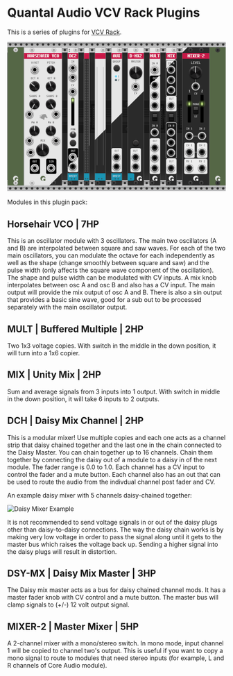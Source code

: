 
# Quantal Audio VCV Rack Plugins

This is a series of plugins for [VCV Rack](https://vcvrack.com/).

![Modules](https://github.com/sumpygump/quantal-audio/raw/master/doc/img/quantal-audio-mods.png)

Modules in this plugin pack:

## Horsehair VCO | 7HP

This is an oscillator module with 3 oscillators. The main two oscillators (A and B) are interpolated between square and saw waves. For each of the two main oscillators, you can modulate the octave for each independently as well as the shape (change smoothly between square and saw) and the pulse width (only affects the square wave component of the oscillation). The shape and pulse width can be modulated with CV inputs. A mix knob interpolates between osc A and osc B and also has a CV input. The main output will provide the mix output of osc A and B. There is also a sin output that provides a basic sine wave, good for a sub out to be processed separately with the main oscillator output.

## MULT | Buffered Multiple | 2HP

Two 1x3 voltage copies. With switch in the middle in the down position, it will turn into a 1x6 copier.

## MIX | Unity Mix | 2HP

Sum and average signals from 3 inputs into 1 output. With switch in middle in the down position, it will take 6 inputs to 2 outputs.

## DCH | Daisy Mix Channel | 2HP

This is a modular mixer! Use multiple copies and each one acts as a channel strip that daisy chained together and the last one in the chain connected to the Daisy Master. You can chain together up to 16 channels. Chain them together by connecting the daisy out of a module to a daisy in of the next module. The fader range is 0.0 to 1.0. Each channel has a CV input to control the fader and a mute button. Each channel also has an out that can be used to route the audio from the indivdual channel post fader and CV.

An example daisy mixer with 5 channels daisy-chained together:

![Daisy Mixer Example](https://github.com/sumpygump/quantal-audio/raw/master/doc/img/quantal-audio-daisy-mixer.png)

It is not recommended to send voltage signals in or out of the daisy plugs other than daisy-to-daisy connections. The way the daisy chain works is by making very low voltage in order to pass the signal along until it gets to the master bus which raises the voltage back up. Sending a higher signal into the daisy plugs will result in distortion.

## DSY-MX | Daisy Mix Master | 3HP

The Daisy mix master acts as a bus for daisy chained channel mods. It has a master fader knob with CV control and a mute button. The master bus will clamp signals to (+/-) 12 volt output signal.

## MIXER-2 | Master Mixer | 5HP

A 2-channel mixer with a mono/stereo switch. In mono mode, input channel 1 will be copied to channel two's output. This is useful if you want to copy a mono signal to route to modules that need stereo inputs (for example, L and R channels of Core Audio module).
